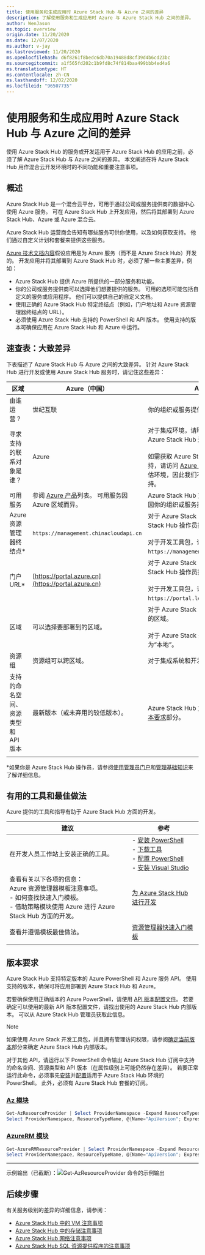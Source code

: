 ```yaml
---
title: 使用服务和生成应用时 Azure Stack Hub 与 Azure 之间的差异
description: 了解使用服务和生成应用时 Azure 与 Azure Stack Hub 之间的差异。
author: WenJason
ms.topic: overview
origin.date: 11/20/2020
ms.date: 12/07/2020
ms.author: v-jay
ms.lastreviewed: 11/20/2020
ms.openlocfilehash: d6f8261f8bedc6db70a19488d8cf39d4b6cd23bc
ms.sourcegitcommit: a1f565fd202c1b9fd8c74f814baa499bbb4ed4a6
ms.translationtype: HT
ms.contentlocale: zh-CN
ms.lasthandoff: 12/02/2020
ms.locfileid: "96507735"
---
```

# <a name="differences-between-azure-stack-hub-and-azure-when-using-services-and-building-apps"></a>使用服务和生成应用时 Azure Stack Hub 与 Azure 之间的差异

使用 Azure Stack Hub 的服务或开发适用于 Azure Stack Hub 的应用之前，必须了解 Azure Stack Hub 与 Azure 之间的差异。 本文阐述在将 Azure Stack Hub 用作混合云开发环境时的不同功能和重要注意事项。

## <a name="overview"></a>概述

Azure Stack Hub 是一个混合云平台，可用于通过公司或服务提供商的数据中心使用 Azure 服务。 可在 Azure Stack Hub 上开发应用，然后将其部署到 Azure Stack Hub、Azure 或 Azure 混合云。

Azure Stack Hub 运营商会告知有哪些服务可供你使用，以及如何获取支持。 他们通过自定义计划和套餐来提供这些服务。

[Azure 技术文档内容](https://docs.azure.cn)假设应用是为 Azure 服务（而不是 Azure Stack Hub）开发的。 开发应用并将其部署到 Azure Stack Hub 时，必须了解一些主要差异，例如：

* Azure Stack Hub 提供 Azure 所提供的一部分服务和功能。
* 你的公司或服务提供商可以选择他们想要提供的服务。 可用的选项可能包括自定义的服务或应用程序。 他们可以提供自己的自定义文档。
* 使用正确的 Azure Stack Hub 特定终结点（例如，门户地址和 Azure 资源管理器终结点的 URL）。
* 必须使用 Azure Stack Hub 支持的 PowerShell 和 API 版本。 使用支持的版本可确保应用在 Azure Stack Hub 和 Azure 中运行。

## <a name="cheat-sheet-high-level-differences"></a>速查表：大致差异

下表描述了 Azure Stack Hub 与 Azure 之间的大致差异。 针对 Azure Stack Hub 进行开发或使用 Azure Stack Hub 服务时，请记住这些差异：

| 区域 | Azure（中国） | Azure Stack Hub |
| -------- | ------------- | ----------|
| 由谁运营？ | 世纪互联 | 你的组织或服务提供商。|
| 寻求支持的联系对象是谁？ | Azure | 对于集成环境，请联系你的组织或服务提供商的 Azure Stack Hub 运营商来获取支持。<br><br>如需获取 Azure Stack Hub 开发工具包 (ASDK) 支持，请访问 [Azure 论坛](https://social.msdn.microsoft.com/Forums/zh-cn/home)。 由于开发工具包是一个评估环境，因此我们不会通过 Azure 支持提供官方支持。
| 可用服务 | 参阅 [Azure 产品](https://www.azure.cn/zh-cn/home/features/products-by-region)列表。 可用服务因 Azure 区域而异。 | Azure Stack Hub 支持部分 Azure 服务。 实际服务因你的组织或服务提供商选择提供的服务而异。
| Azure 资源管理器终结点* | `https://management.chinacloudapi.cn` | 对于 Azure Stack Hub 集成系统，请使用 Azure Stack Hub 操作员提供的终结点。<br><br>对于开发工具包，请使用 `https://management.local.azurestack.external`。
| 门户 URL* | [https://portal.azure.cn](https://portal.azure.cn) | 对于 Azure Stack Hub 集成系统，请使用 Azure Stack Hub 操作员提供的 URL。<br><br>对于开发工具包，请使用 `https://portal.local.azurestack.external`。
| 区域 | 可以选择要部署到的区域。 | 对于 Azure Stack Hub 集成系统，请使用系统中可用的区域。<br><br>对于 Azure Stack 开发工具包 (ASDK)，该区域始终为“本地”。
| 资源组 | 资源组可以跨区域。 | 对于集成系统和开发工具包，只有一个区域。
|支持的命名空间、资源类型和 API 版本 | 最新版本（或未弃用的较低版本）。 | Azure Stack Hub 支持特定的版本。 请参阅本文的[版本要求](#version-requirements)部分。
| | |

*如果你是 Azure Stack Hub 操作员，请参阅[使用管理员门户](../operator/azure-stack-manage-portals.md)和[管理基础知识](../operator/azure-stack-manage-basics.md)来了解详细信息。

## <a name="helpful-tools-and-best-practices"></a>有用的工具和最佳做法

Azure 提供的工具和指导有助于 Azure Stack Hub 方面的开发。

| 建议 | 参考 |
| -------- | ------------- |
| 在开发人员工作站上安装正确的工具。 | - [安装 PowerShell](../operator/powershell-install-az-module.md)<br>- [下载工具](../operator/azure-stack-powershell-download.md)<br>- [配置 PowerShell](azure-stack-powershell-configure-user.md)<br>- [安装 Visual Studio](azure-stack-install-visual-studio.md)
| 查看有关以下各项的信息：<br>Azure 资源管理器模板注意事项。<br>- 如何查找快速入门模板。<br>- 借助策略模块使用 Azure 进行 Azure Stack Hub 方面的开发。 | [为 Azure Stack Hub 进行开发](azure-stack-developer.md) |
| 查看并遵循模板最佳做法。 | [资源管理器快速入门模板](https://aka.ms/aa6yz42)
| | |

## <a name="version-requirements"></a>版本要求

Azure Stack Hub 支持特定版本的 Azure PowerShell 和 Azure 服务 API。 使用支持的版本，确保可将应用部署到 Azure Stack Hub 和 Azure。

若要确保使用正确版本的 Azure PowerShell，请使用 [API 版本配置文件](azure-stack-version-profiles.md)。 若要确定可以使用的最新 API 版本配置文件，请找出使用的 Azure Stack Hub 内部版本。 可以从 Azure Stack Hub 管理员获取此信息。

> [!NOTE]
> 如果使用 Azure Stack 开发工具包，并且拥有管理访问权限，请参阅[确定当前版本](../operator/azure-stack-updates.md)部分来确定 Azure Stack Hub 内部版本。

对于其他 API，请运行以下 PowerShell 命令输出 Azure Stack Hub 订阅中支持的命名空间、资源类型和 API 版本（在属性级别上可能仍然存在差异）。 若要正常运行此命令，必须事先[安装](../operator/powershell-install-az-module.md)并[配置](azure-stack-powershell-configure-user.md)适用于 Azure Stack Hub 环境的 PowerShell。 此外，必须有 Azure Stack Hub 套餐的订阅。

### <a name="az-modules"></a>[Az 模块](#tab/az)

```powershell
Get-AzResourceProvider | Select ProviderNamespace -Expand ResourceTypes | Select * -Expand ApiVersions | `
Select ProviderNamespace, ResourceTypeName, @{Name="ApiVersion"; Expression={$_}} 
```
### <a name="azurerm-modules"></a>[AzureRM 模块](#tab/azurerm)

```powershell
Get-AzureRMResourceProvider | Select ProviderNamespace -Expand ResourceTypes | Select * -Expand ApiVersions | `
Select ProviderNamespace, ResourceTypeName, @{Name="ApiVersion"; Expression={$_}} 
```

---




示例输出（已截断）：![Get-AzResourceProvider 命令的示例输出](media/azure-stack-considerations/image1.png)

## <a name="next-steps"></a>后续步骤

有关服务级别的差异的详细信息，请参阅：

* [Azure Stack Hub 中的 VM 注意事项](azure-stack-vm-considerations.md)
* [Azure Stack Hub 中的存储注意事项](azure-stack-acs-differences.md)
* [Azure Stack Hub 网络注意事项](azure-stack-network-differences.md)
* [Azure Stack Hub SQL 资源提供程序的注意事项](../operator/azure-stack-sql-resource-provider.md)

